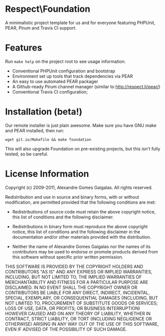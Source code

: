 Respect\Foundation
==================

A minimalistic project template for us and for everyone featuring PHPUnit, PEAR, Pirum and Travis CI support.

Features
========

Run `make help` on the project root to see usage information.

  * Conventional PHPUnit configuration and bootstrap
  * Environment set up tools that track dependencies via PEAR
  * An easy to use automated PEAR packager
  * A Github-ready Pirum channel manager (similar to http://respect.li/pear/)
  * Conventional Travis CI configuration;

Installation (beta!)
====================

Our remote installer is just plain awesome. Make sure you have GNU make and 
PEAR installed, then run:

`wget git.io/Makefile && make foundation`

This will also upgrade Foundation on pre-existing projects, but this isn't fully
tested, so be careful.

License Information
===================

Copyright (c) 2009-2011, Alexandre Gomes Gaigalas.
All rights reserved.

Redistribution and use in source and binary forms, with or without modification,
are permitted provided that the following conditions are met:

* Redistributions of source code must retain the above copyright notice,
  this list of conditions and the following disclaimer.

* Redistributions in binary form must reproduce the above copyright notice,
  this list of conditions and the following disclaimer in the documentation
  and/or other materials provided with the distribution.

* Neither the name of Alexandre Gomes Gaigalas nor the names of its
  contributors may be used to endorse or promote products derived from this
  software without specific prior written permission.

THIS SOFTWARE IS PROVIDED BY THE COPYRIGHT HOLDERS AND CONTRIBUTORS "AS IS" AND
ANY EXPRESS OR IMPLIED WARRANTIES, INCLUDING, BUT NOT LIMITED TO, THE IMPLIED
WARRANTIES OF MERCHANTABILITY AND FITNESS FOR A PARTICULAR PURPOSE ARE
DISCLAIMED. IN NO EVENT SHALL THE COPYRIGHT OWNER OR CONTRIBUTORS BE LIABLE FOR
ANY DIRECT, INDIRECT, INCIDENTAL, SPECIAL, EXEMPLARY, OR CONSEQUENTIAL DAMAGES
(INCLUDING, BUT NOT LIMITED TO, PROCUREMENT OF SUBSTITUTE GOODS OR SERVICES;
LOSS OF USE, DATA, OR PROFITS; OR BUSINESS INTERRUPTION) HOWEVER CAUSED AND ON
ANY THEORY OF LIABILITY, WHETHER IN CONTRACT, STRICT LIABILITY, OR TORT
(INCLUDING NEGLIGENCE OR OTHERWISE) ARISING IN ANY WAY OUT OF THE USE OF THIS
SOFTWARE, EVEN IF ADVISED OF THE POSSIBILITY OF SUCH DAMAGE.

